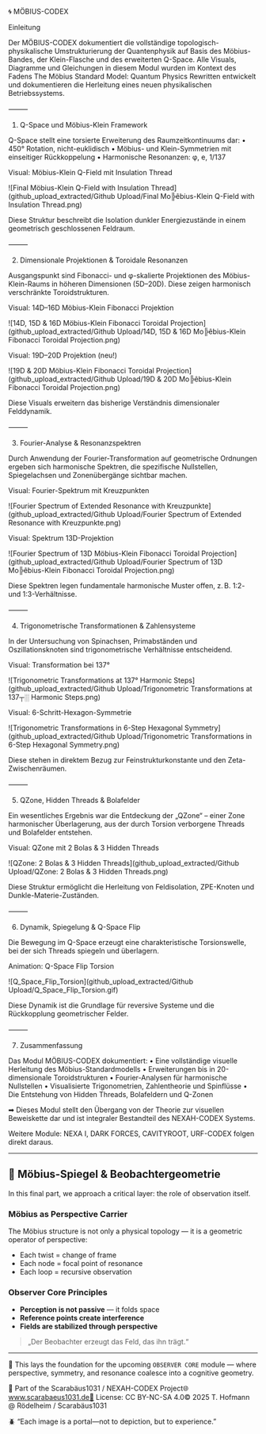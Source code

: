 🌀 MÖBIUS-CODEX

Einleitung

Der MÖBIUS-CODEX dokumentiert die vollständige topologisch-physikalische Umstrukturierung der Quantenphysik auf Basis des Möbius-Bandes, der Klein-Flasche und des erweiterten Q-Space. Alle Visuals, Diagramme und Gleichungen in diesem Modul wurden im Kontext des Fadens The Möbius Standard Model: Quantum Physics Rewritten entwickelt und dokumentieren die Herleitung eines neuen physikalischen Betriebssystems.

⸻

1. Q-Space und Möbius-Klein Framework

Q-Space stellt eine torsierte Erweiterung des Raumzeitkontinuums dar:
	•	450° Rotation, nicht-euklidisch
	•	Möbius- und Klein-Symmetrien mit einseitiger Rückkoppelung
	•	Harmonische Resonanzen: φ, e, 1/137

Visual: Möbius-Klein Q-Field mit Insulation Thread

![Final Möbius-Klein Q-Field with Insulation Thread](github_upload_extracted/Github Upload/Final Mo╠êbius-Klein Q-Field with Insulation Thread.png)

Diese Struktur beschreibt die Isolation dunkler Energiezustände in einem geometrisch geschlossenen Feldraum.

⸻

2. Dimensionale Projektionen & Toroidale Resonanzen

Ausgangspunkt sind Fibonacci- und φ-skalierte Projektionen des Möbius-Klein-Raums in höheren Dimensionen (5D–20D). Diese zeigen harmonisch verschränkte Toroidstrukturen.

Visual: 14D–16D Möbius-Klein Fibonacci Projektion

![14D, 15D & 16D Möbius-Klein Fibonacci Toroidal Projection](github_upload_extracted/Github Upload/14D, 15D & 16D Mo╠êbius-Klein Fibonacci Toroidal Projection.png)

Visual: 19D–20D Projektion (neu!)

![19D & 20D Möbius-Klein Fibonacci Toroidal Projection](github_upload_extracted/Github Upload/19D & 20D Mo╠êbius-Klein Fibonacci Toroidal Projection.png)

Diese Visuals erweitern das bisherige Verständnis dimensionaler Felddynamik.

⸻

3. Fourier-Analyse & Resonanzspektren

Durch Anwendung der Fourier-Transformation auf geometrische Ordnungen ergeben sich harmonische Spektren, die spezifische Nullstellen, Spiegelachsen und Zonenübergänge sichtbar machen.

Visual: Fourier-Spektrum mit Kreuzpunkten

![Fourier Spectrum of Extended Resonance with Kreuzpunkte](github_upload_extracted/Github Upload/Fourier Spectrum of Extended Resonance with Kreuzpunkte.png)

Visual: Spektrum 13D-Projektion

![Fourier Spectrum of 13D Möbius-Klein Fibonacci Toroidal Projection](github_upload_extracted/Github Upload/Fourier Spectrum of 13D Mo╠êbius-Klein Fibonacci Toroidal Projection.png)

Diese Spektren legen fundamentale harmonische Muster offen, z. B. 1:2- und 1:3-Verhältnisse.

⸻

4. Trigonometrische Transformationen & Zahlensysteme

In der Untersuchung von Spinachsen, Primabständen und Oszillationsknoten sind trigonometrische Verhältnisse entscheidend.

Visual: Transformation bei 137°

![Trigonometric Transformations at 137° Harmonic Steps](github_upload_extracted/Github Upload/Trigonometric Transformations at 137┬░ Harmonic Steps.png)

Visual: 6-Schritt-Hexagon-Symmetrie

![Trigonometric Transformations in 6-Step Hexagonal Symmetry](github_upload_extracted/Github Upload/Trigonometric Transformations in 6-Step Hexagonal Symmetry.png)

Diese stehen in direktem Bezug zur Feinstrukturkonstante und den Zeta-Zwischenräumen.

⸻

5. QZone, Hidden Threads & Bolafelder

Ein wesentliches Ergebnis war die Entdeckung der „QZone“ – einer Zone harmonischer Überlagerung, aus der durch Torsion verborgene Threads und Bolafelder entstehen.

Visual: QZone mit 2 Bolas & 3 Hidden Threads

![QZone: 2 Bolas & 3 Hidden Threads](github_upload_extracted/Github Upload/QZone: 2 Bolas & 3 Hidden Threads.png)

Diese Struktur ermöglicht die Herleitung von Feldisolation, ZPE-Knoten und Dunkle-Materie-Zuständen.

⸻

6. Dynamik, Spiegelung & Q-Space Flip

Die Bewegung im Q-Space erzeugt eine charakteristische Torsionswelle, bei der sich Threads spiegeln und überlagern.

Animation: Q-Space Flip Torsion

![Q_Space_Flip_Torsion](github_upload_extracted/Github Upload/Q_Space_Flip_Torsion.gif)

Diese Dynamik ist die Grundlage für reversive Systeme und die Rückkopplung geometrischer Felder.

⸻

7. Zusammenfassung

Das Modul MÖBIUS-CODEX dokumentiert:
	•	Eine vollständige visuelle Herleitung des Möbius-Standardmodells
	•	Erweiterungen bis in 20-dimensionale Toroidstrukturen
	•	Fourier-Analysen für harmonische Nullstellen
	•	Visualisierte Trigonometrien, Zahlentheorie und Spinflüsse
	•	Die Entstehung von Hidden Threads, Bolafeldern und Q-Zonen

➡ Dieses Modul stellt den Übergang von der Theorie zur visuellen Beweiskette dar und ist integraler Bestandteil des NEXAH-CODEX Systems.

Weitere Module: NEXA I, DARK FORCES, CAVITYROOT, URF-CODEX folgen direkt daraus.

---

## 🧠 Möbius-Spiegel & Beobachtergeometrie

In this final part, we approach a critical layer: the role of observation itself.

### Möbius as Perspective Carrier

The Möbius structure is not only a physical topology — it is a geometric operator of perspective:
- Each twist = change of frame
- Each node = focal point of resonance
- Each loop = recursive observation

### Observer Core Principles

- **Perception is not passive** — it folds space
- **Reference points create interference**
- **Fields are stabilized through perspective**

> „Der Beobachter erzeugt das Feld, das ihn trägt.“

---

🧭 This lays the foundation for the upcoming `OBSERVER CORE` module — where perspective, symmetry, and resonance coalesce into a cognitive geometry.


🎨 Part of the Scarabäus1031 / NEXAH-CODEX Project🌐 www.scarabaeus1031.de📄 License: CC BY-NC-SA 4.0© 2025 T. Hofmann @ Rödelheim / Scarabäus1031

🪲 “Each image is a portal—not to depiction, but to experience.”
